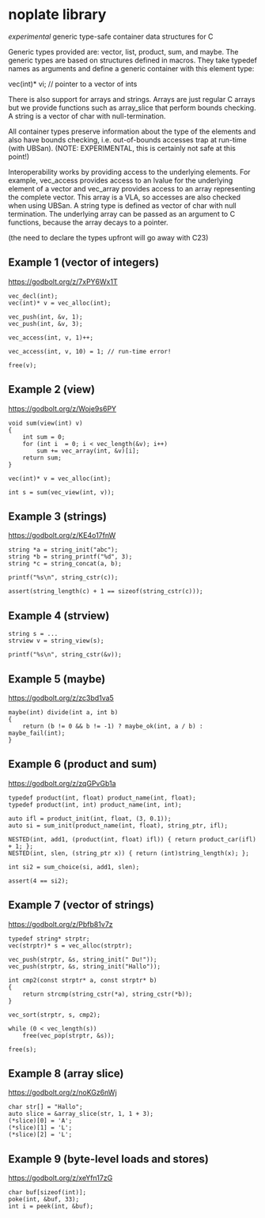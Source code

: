 
noplate library
===============

*experimental* generic type-safe container data structures for C


Generic types provided are: vector, list, product, sum, and
maybe. The generic types are based on structures defined in
macros. They take typedef names as arguments and define a
generic container with this element type:

vec(int)* vi; // pointer to a vector of ints


There is also support for arrays and strings. Arrays are just
regular C arrays but we provide functions such as array_slice
that perform bounds checking. A string is a vector of char
with null-termination.


All container types preserve information about the type of
the elements and also have bounds checking, i.e. out-of-bounds
accesses trap at run-time (with UBSan).  (NOTE: EXPERIMENTAL,
this is certainly not safe at this point!)


Interoperability works by providing access to the underlying
elements. For example, vec_access provides access to an
lvalue for the underlying element of a vector and vec_array
provides access to an array representing the complete vector.
This array is a VLA, so accesses are also checked when using
UBSan. A string type is defined as vector of char with
null termination. The underlying array can be passed as
an argument to C functions, because the array decays to
a pointer.



(the need to declare the types upfront will go away with C23)


Example 1 (vector of integers)
------------------------------

https://godbolt.org/z/7xPY6Wx1T

	vec_decl(int);
	vec(int)* v = vec_alloc(int);

	vec_push(int, &v, 1);
	vec_push(int, &v, 3);

	vec_access(int, v, 1)++;

	vec_access(int, v, 10) = 1;	// run-time error!

	free(v);


Example 2 (view)
----------------

https://godbolt.org/z/Woje9s6PY

    void sum(view(int) v)
    {
        int sum = 0;
        for (int i  = 0; i < vec_length(&v); i++)
            sum += vec_array(int, &v)[i];
        return sum;
    }

	vec(int)* v = vec_alloc(int);

	int s = sum(vec_view(int, v));


Example 3 (strings)
-------------------

https://godbolt.org/z/KE4o17fnW

    string *a = string_init("abc");
    string *b = string_printf("%d", 3);
    string *c = string_concat(a, b);

    printf("%s\n", string_cstr(c));

    assert(string_length(c) + 1 == sizeof(string_cstr(c)));


Example 4 (strview)
-------------------

    string s = ...
    strview v = string_view(s);

	printf("%s\n", string_cstr(&v));


Example 5 (maybe)
-----------------

https://godbolt.org/z/zc3bd1va5

    maybe(int) divide(int a, int b)
    {
        return (b != 0 && b != -1) ? maybe_ok(int, a / b) : maybe_fail(int);
    }


Example 6 (product and sum)
------------------------------

https://godbolt.org/z/zqGPvGb1a

    typedef product(int, float) product_name(int, float);
    typedef product(int, int) product_name(int, int);

	auto ifl = product_init(int, float, (3, 0.1));
	auto si = sum_init(product_name(int, float), string_ptr, ifl);

	NESTED(int, add1, (product(int, float) ifl)) { return product_car(ifl) + 1; };
	NESTED(int, slen, (string_ptr x)) { return (int)string_length(x); };

	int si2 = sum_choice(si, add1, slen);

	assert(4 == si2);



Example 7 (vector of strings)
-----------------------------

https://godbolt.org/z/Pbfb81v7z

	typedef string* strptr;
	vec(strptr)* s = vec_alloc(strptr);

	vec_push(strptr, &s, string_init(" Du!"));
	vec_push(strptr, &s, string_init("Hallo"));

	int cmp2(const strptr* a, const strptr* b)
	{
		return strcmp(string_cstr(*a), string_cstr(*b));
	}

	vec_sort(strptr, s, cmp2);

	while (0 < vec_length(s))
		free(vec_pop(strptr, &s));

	free(s);



Example 8 (array slice)
-----------------------

https://godbolt.org/z/noKGz6nWj

    char str[] = "Hallo";
	auto slice = &array_slice(str, 1, 1 + 3);
	(*slice)[0] = 'A';
	(*slice)[1] = 'L';
	(*slice)[2] = 'L';



Example 9 (byte-level loads and stores)
---------------------------------------

https://godbolt.org/z/xeYfn17zG

	char buf[sizeof(int)];
	poke(int, &buf, 33);
    int i = peek(int, &buf);




